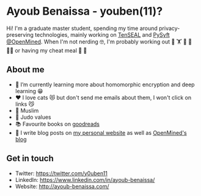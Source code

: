 # Ayoub Benaissa - youben(11)?

Hi! I'm a graduate master student, spending my time around privacy-preserving technologies, mainly working on [TenSEAL](https://github.com/OpenMined/TenSEAL) and [PySyft](https://github.com/OpenMined/PySyft) [@OpenMined](https://github.com/OpenMined). When I'm not nerding :nerd_face:, I'm probably working out :martial_arts_uniform: :weight_lifting: :wrestling: :bicyclist: :running_man: or having my cheat meal :pizza: :taco:

## About me

- 🔭 I’m currently learning more about homomorphic encryption and deep learning :grin:
- :heart: I love cats :heart_eyes_cat: but don't send me emails about them, I won't click on links :smirk_cat:
- :mosque: Muslim
- :martial_arts_uniform: Judo values
- :books: Favourite books on [goodreads](https://www.goodreads.com/youben11)
- :ledger: I write blog posts on [my personal website](https://www.ayoub-benaissa.com/blog/) as well as [OpenMined's blog](https://blog.openmined.org/author/ayoub/)

## Get in touch
- Twitter: https://twitter.com/y0uben11
- LinkedIn: https://www.linkedin.com/in/ayoub-benaissa/
- Website: http://ayoub-benaissa.com/


<!--
**youben11/youben11** is a ✨ _special_ ✨ repository because its `README.md` (this file) appears on your GitHub profile.

Here are some ideas to get you started:

- 🔭 I’m currently working on ...
- 🌱 I’m currently learning ...
- 👯 I’m looking to collaborate on ...
- 🤔 I’m looking for help with ...
- 💬 Ask me about ...
- 📫 How to reach me: ...
- 😄 Pronouns: ...
- ⚡ Fun fact: ...
-->
